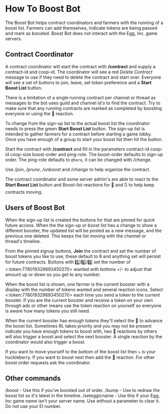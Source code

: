 # How To Boost Bot

The Boost Bot helps contract coordinators and farmers with the running of a boost list. Farmers can add themselves, indicate tokens are being passed and mark as boosted. Boost Bot does not interact with the Egg, Inc. game servers.

## Contract Coordinator

A contract coordinator will start the contract with **/contract** and supply a contract-id and coop-id.
The coordinator will see a red *Delete Contract* message to use if they need to delete the contract and start over.
Everyone will see a set of buttons to join, leave, set token preference and a **Start Boost List** button.

There is a limitation of a single running contract per channel or thread as messages to the bot uses guild and channel id's to find the contract. Try to make sure that any running contracts are marked as completed by boosting everyone or using the 🏁 reaction.

To change from the sign-up list to the actual boost list the coordinator needs to press the green **Start Boost List** button. The sign-up list is intended to gather farmers for a contract before starting a game lobby. Once you have enough of a group to start your boost list then hit the button.

Start the contract with **/contract** and fill in the parameters contract-id coop-id coop-size boost-order and ping-role. The boost-order defaults to sign-up order. The ping-role defaults to `@here`, it can be changed with */change*.

Use */join*, */prune*, */unboost* and */change* to help organize the contract.

The contract coordinator and some server admin's are able to react to the **Start Boost List** button and Boost-list reactions for 🚀 and 🔃 to help keep contracts moving.

## Users of Boost Bot

When the sign-up list is created the buttons for that are pinned for quick future access. When the the sign-up or boost list has a change to show a different booster, the updated list will be posted as a new message, and the previous one deleted. This keeps the list moving with the channel or thread's timeline.

From the pinned signup buttons, **Join** the contract and set the number of boost tokens you like to use, these default to 8 and anything set will persist for future contracts. Buttons with 5️⃣/6️⃣/8️⃣ set the number of <:token:778019329693450270> wanted with bottons +/- to adjust that amount up or down so you get to any number.

When the boost list is shown, one farmer is the current booster with a display with the number of tokens wanted and several reaction icons. Select <:token:778019329693450270> each time you send a token to the current booster. If you are the current booster and receive a token on your own through ads or other means use the token reaction on yourself so everyone is aware how many tokens you still need.

When the current booster has enough tokens they'll select the 🚀 to advance the boost list. Sometimes RL takes priority and you may not be present indicate you have enough tokens to boost with, two 🚀 reactions by others will also trigger a boost and select the next booster. A single reaction by the coordinator would also trigger a boost.

If you want to move yourself to the bottom of the boost list then ⤵️ is your huckleberry. If you want to boost next then add the 🚽 reaction. For other boost order requests ask the coordinator.

## Other commands
/boost - Use this if you've boosted out of order.
/bump - Use to redraw the boost list so it's latest in the timeline.
/seteggicname - Use this if your Egg, Inc game name isn't your server name. Use without a parameter to clear it. Do not use your EI number.
